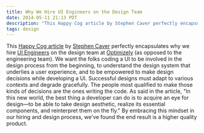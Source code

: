 ```yaml
---
title: Why We Hire UI Engineers on the Design Team
date: 2014-05-11 21:13 PDT
description: "This Happy Cog article by Stephen Caver perfectly encapsulates why we hire UI Engineers on the design team at Optimizely (as opposed to the engineering team). We want the folks coding a UI to be involved in the design process from the beginning."
tags: design
---
```


This [Happy Cog article](http://cognition.happycog.com/article/why-developers-need-to-learn-design) by [Stephen Caver](http://stephencaver.com/) perfectly encapsulates why we hire [UI Engineers](http://jobsco.re/1oHhZGz) on the design team at [Optimizely](https://www.optimizely.com) (as opposed to the engineering team). We want the folks coding a UI to be involved in the design process from the beginning, to understand the design system that underlies a user experience, and to be empowered to make design decisions while developing a UI. Successful designs must adapt to various contexts and degrade gracefully. The people most qualified to make those kinds of decisions are the ones writing the code. As said in the article, "In this new world, the best thing a developer can do is to acquire an eye for design—to be able to take design aesthetic, realize its essential components, and reinterpret them on the fly." By embracing this mindset in our hiring and design process, we've found the end result is a higher quality product.
